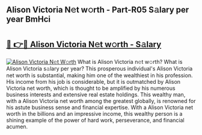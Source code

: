 ## Alison Victoria N𝚎t w𝚘rth - Part-R05 S𝚊lary per year BmHci

# <h2><a href="http://gc0dvbl.nevu.top/?p=Alison+Victoria">🔗 👉🔴 Alison Victoria N𝚎t w𝚘rth - S𝚊lary</a></h2>

[![Alison Victoria N𝚎t W𝚘rth](https://i.imgur.com/Oavwk0R.jpeg)](http://gc0dvbl.nevu.top/?p=Alison+Victoria)
What is Alison Victoria n𝚎t w𝚘rth? What is Alison Victoria s𝚊lary per year?
This prosperous individual's Alison Victoria net worth is substantial, making him one of the wealthiest in his profession. His income from his job is considerable, but it is outmatched by Alison Victoria net worth, which is thought to be amplified by his numerous business interests and extensive real estate holdings. This wealthy man, with a Alison Victoria net worth among the greatest globally, is renowned for his astute business sense and financial expertise. With a Alison Victoria net worth in the billions and an impressive income, this wealthy person is a shining example of the power of hard work, perseverance, and financial acumen.

